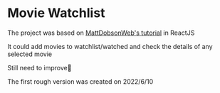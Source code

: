 # Movie Watchlist
The project was based on [MattDobsonWeb's tutorial](https://www.youtube.com/watch?v=1eO_hNYzaSc) in ReactJS

It could add movies to watchlist/watched and check the details of any selected movie

Still need to improve:muscle:

The first rough version was created on 2022/6/10
